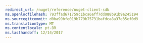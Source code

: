 ```yaml
---
redirect_url: /nuget/reference/nuget-client-sdk
ms.openlocfilehash: 793ffad671759c1bca6aff7dd088b91b9a245194
ms.sourcegitcommit: d0ba99bfe019b779b75731bafdca8a37e35ef0d9
ms.translationtype: MT
ms.contentlocale: pt-BR
ms.lasthandoff: 12/14/2017
---
```

